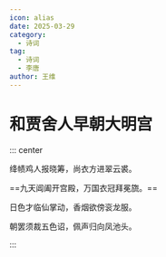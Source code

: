 ```yaml
---
icon: alias
date: 2025-03-29
category:
  - 诗词
tag:
  - 诗词
  - 李唐
author: 王维
---
```


# 和贾舍人早朝大明宫

<!-- more -->


::: center

绛帻鸡人报晓筹，尚衣方进翠云裘。

==九天阊阖开宫殿，万国衣冠拜冕旒。==

日色才临仙掌动，香烟欲傍衮龙服。

朝罢须裁五色诏，佩声归向凤池头。

:::